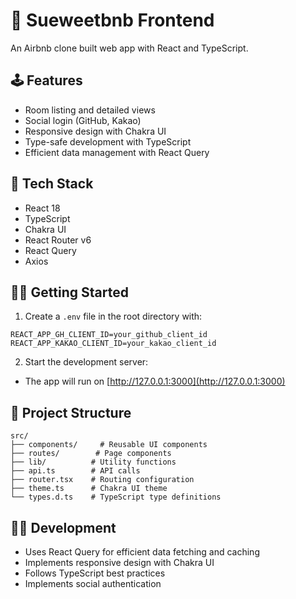 # 🍭 Sueweetbnb Frontend

An Airbnb clone built web app with React and TypeScript.

## 🕹️ Features

- Room listing and detailed views
- Social login (GitHub, Kakao)
- Responsive design with Chakra UI
- Type-safe development with TypeScript
- Efficient data management with React Query

## 🤖 Tech Stack

- React 18
- TypeScript
- Chakra UI
- React Router v6
- React Query
- Axios

## 🏃‍♀️ Getting Started

1. Create a `.env` file in the root directory with:

```
REACT_APP_GH_CLIENT_ID=your_github_client_id
REACT_APP_KAKAO_CLIENT_ID=your_kakao_client_id
```

2. Start the development server:

- The app will run on [http://127.0.0.1:3000](http://127.0.0.1:3000)

## 👀 Project Structure

```
src/
├── components/     # Reusable UI components
├── routes/        # Page components
├── lib/          # Utility functions
├── api.ts        # API calls
├── router.tsx    # Routing configuration
├── theme.ts      # Chakra UI theme
└── types.d.ts    # TypeScript type definitions
```

## 👩‍💻 Development

- Uses React Query for efficient data fetching and caching
- Implements responsive design with Chakra UI
- Follows TypeScript best practices
- Implements social authentication
